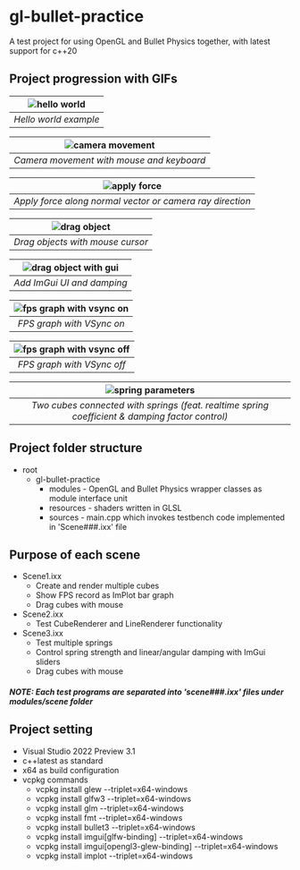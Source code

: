 # gl-bullet-practice
A test project for using OpenGL and Bullet Physics together, with latest support for c++20

## Project progression with GIFs
| ![hello world](https://user-images.githubusercontent.com/39623255/131685890-35762f2a-ce82-44e1-ae11-8a75e731bd74.gif) |
| :---: |
| *Hello world example* |

| ![camera movement](https://user-images.githubusercontent.com/39623255/132068145-f1ecb991-5be3-47c7-b9a2-fc5979f69055.gif) |
| :---: |
| *Camera movement with mouse and keyboard* |

| ![apply force](https://user-images.githubusercontent.com/39623255/132068167-4fa0fde3-b8ec-4905-b8be-bd37e687da9a.gif) |
| :---: |
| *Apply force along normal vector or camera ray direction* |

| ![drag object](https://user-images.githubusercontent.com/39623255/132099364-ba6664b5-50d9-48d4-96fc-26609fba3b2e.gif) |
| :---: |
| *Drag objects with mouse cursor* |

| ![drag object with gui](https://user-images.githubusercontent.com/39623255/132181253-3be96c66-9a73-47a9-b1f1-cc087645182b.gif) |
| :---: |
| *Add ImGui UI and damping* |

| ![fps graph with vsync on](https://user-images.githubusercontent.com/39623255/132224110-febe4b56-e0e3-4f13-be4f-8d031f670f66.gif) |
| :---: |
| *FPS graph with VSync on* |

| ![fps graph with vsync off](https://user-images.githubusercontent.com/39623255/132224120-1284aba9-030c-4364-8295-2faf704b82b9.gif) |
| :---: |
| *FPS graph with VSync off* |

| ![spring parameters](https://user-images.githubusercontent.com/39623255/132481699-ca7af229-bd46-40a3-8c8f-d45677f94b00.gif) |
| :---: |
| *Two cubes connected with springs (feat. realtime spring coefficient & damping factor control)* |

## Project folder structure
- root
  - gl-bullet-practice
    - modules - OpenGL and Bullet Physics wrapper classes as module interface unit
    - resources - shaders written in GLSL
    - sources - main.cpp which invokes testbench code implemented in 'Scene###.ixx' file

## Purpose of each scene
- Scene1.ixx
  - Create and render multiple cubes
  - Show FPS record as ImPlot bar graph
  - Drag cubes with mouse
- Scene2.ixx
  - Test CubeRenderer and LineRenderer functionality
- Scene3.ixx
  - Test multiple springs
  - Control spring strength and linear/angular damping with ImGui sliders
  - Drag cubes with mouse
##### NOTE: Each test programs are separated into 'scene###.ixx' files under modules/scene folder

## Project setting
- Visual Studio 2022 Preview 3.1
- c++latest as standard
- x64 as build configuration
- vcpkg commands
  - vcpkg install glew --triplet=x64-windows
  - vcpkg install glfw3 --triplet=x64-windows
  - vcpkg install glm --triplet=x64-windows
  - vcpkg install fmt --triplet=x64-windows
  - vcpkg install bullet3 --triplet=x64-windows
  - vcpkg install imgui[glfw-binding] --triplet=x64-windows
  - vcpkg install imgui[opengl3-glew-binding] --triplet=x64-windows
  - vcpkg install implot --triplet=x64-windows
